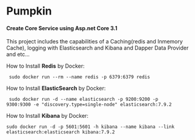 # Pumpkin
<h4>Create Core Service using Asp.net Core 3.1</h4>

This project includes the capabilities of a Caching(redis and Inmemory Cache), logging with Elasticsearch and Kibana and Dapper Data Provider and etc...

How to Install <b>Redis</b> by Docker:

  <code> sudo docker run --rm --name redis -p 6379:6379 redis </code>

How to Install <b>ElasticSearch</b> by Docker:

  <code> sudo docker run -d --name elasticsearch -p 9200:9200 -p 9300:9300 -e "discovery.type=single-node" elasticsearch:7.9.2 </code>
  
How to Install <b>Kibana</b> by Docker:

  <code>sudo docker run -d -p 5601:5601 -h kibana --name kibana --link elasticsearch:elasticsearch kibana:7.9.2</code>

